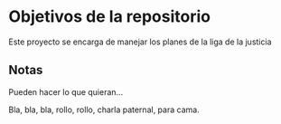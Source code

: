 # Objetivos de la repositorio

Este proyecto se encarga de manejar los planes de la liga de la justicia


## Notas
Pueden hacer lo que quieran...

Bla, bla, bla, rollo, rollo, charla paternal, para cama.
